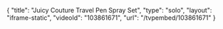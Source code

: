 {
    "title": "Juicy Couture Travel Pen Spray Set",
    "type": "solo",
    "layout": "iframe-static",
    "videoId": "103861671",
    "url": "\/tvpembed\/103861671"
}